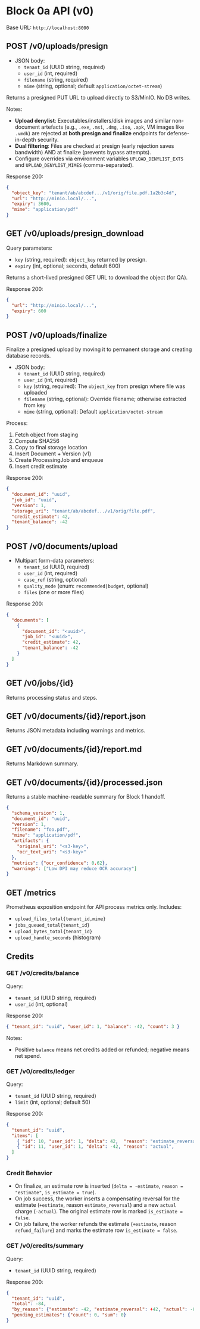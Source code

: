 # Block 0a API (v0)

Base URL: `http://localhost:8000`

## POST /v0/uploads/presign
- JSON body:
  - `tenant_id` (UUID string, required)
  - `user_id` (int, required)
  - `filename` (string, required)
  - `mime` (string, optional; default `application/octet-stream`)

Returns a presigned PUT URL to upload directly to S3/MinIO. No DB writes.

Notes:
- **Upload denylist**: Executables/installers/disk images and similar non-document artefacts (e.g., `.exe`, `.msi`, `.dmg`, `.iso`, `.apk`, VM images like `.vmdk`) are rejected at **both presign and finalize** endpoints for defense-in-depth security.
- **Dual filtering**: Files are checked at presign (early rejection saves bandwidth) AND at finalize (prevents bypass attempts).
- Configure overrides via environment variables `UPLOAD_DENYLIST_EXTS` and `UPLOAD_DENYLIST_MIMES` (comma-separated).

Response 200:
```json
{
  "object_key": "tenant/ab/abcdef.../v1/orig/file.pdf.1a2b3c4d",
  "url": "http://minio.local/...",
  "expiry": 3600,
  "mime": "application/pdf"
}
```

## GET /v0/uploads/presign_download
Query parameters:
- `key` (string, required): `object_key` returned by presign.
- `expiry` (int, optional; seconds, default 600)

Returns a short-lived presigned GET URL to download the object (for QA).

Response 200:
```json
{
  "url": "http://minio.local/...",
  "expiry": 600
}
```

## POST /v0/uploads/finalize
Finalize a presigned upload by moving it to permanent storage and creating database records.

- JSON body:
  - `tenant_id` (UUID string, required)
  - `user_id` (int, required)
  - `key` (string, required): The `object_key` from presign where file was uploaded
  - `filename` (string, optional): Override filename; otherwise extracted from key
  - `mime` (string, optional): Default `application/octet-stream`

Process:
1. Fetch object from staging
2. Compute SHA256
3. Copy to final storage location
4. Insert Document + Version (v1)
5. Create ProcessingJob and enqueue
6. Insert credit estimate

Response 200:
```json
{
  "document_id": "uuid",
  "job_id": "uuid",
  "version": 1,
  "storage_uri": "tenant/ab/abcdef.../v1/orig/file.pdf",
  "credit_estimate": 42,
  "tenant_balance": -42
}
```

## POST /v0/documents/upload
- Multipart form-data parameters:
  - `tenant_id` (UUID, required)
  - `user_id` (int, required)
  - `case_ref` (string, optional)
  - `quality_mode` (enum: `recommended|budget`, optional)
  - `files` (one or more files)

Response 200:
```json
{
  "documents": [
    {
      "document_id": "<uuid>",
      "job_id": "<uuid>",
      "credit_estimate": 42,
      "tenant_balance": -42
    }
  ]
}
```

## GET /v0/jobs/{id}
Returns processing status and steps.

## GET /v0/documents/{id}/report.json
Returns JSON metadata including warnings and metrics.

## GET /v0/documents/{id}/report.md
Returns Markdown summary.

## GET /v0/documents/{id}/processed.json
Returns a stable machine-readable summary for Block 1 handoff.
```json
{
  "schema_version": 1,
  "document_id": "uuid",
  "version": 1,
  "filename": "foo.pdf",
  "mime": "application/pdf",
  "artifacts": {
    "original_uri": "<s3-key>",
    "ocr_text_uri": "<s3-key>"
  },
  "metrics": {"ocr_confidence": 0.62},
  "warnings": ["Low DPI may reduce OCR accuracy"]
}
```

## GET /metrics
Prometheus exposition endpoint for API process metrics only.
Includes:
- `upload_files_total{tenant_id,mime}`
- `jobs_queued_total{tenant_id}`
- `upload_bytes_total{tenant_id}`
- `upload_handle_seconds` (histogram)

## Credits

### GET /v0/credits/balance
Query:
- `tenant_id` (UUID string, required)
- `user_id` (int, optional)

Response 200:
```json
{ "tenant_id": "uuid", "user_id": 1, "balance": -42, "count": 3 }
```
Notes:
- Positive `balance` means net credits added or refunded; negative means net spend.

### GET /v0/credits/ledger
Query:
- `tenant_id` (UUID string, required)
- `limit` (int, optional; default 50)

Response 200:
```json
{
  "tenant_id": "uuid",
  "items": [
    { "id": 10, "user_id": 1, "delta": 42,  "reason": "estimate_reversal", "job_id": "uuid", "is_estimate": false, "created_at": "2025-09-11T08:00:00Z" },
    { "id": 11, "user_id": 1, "delta": -42, "reason": "actual",             "job_id": "uuid", "is_estimate": false, "created_at": "2025-09-11T08:00:00Z" }
  ]
}
```

### Credit Behavior
- On finalize, an estimate row is inserted (`delta = -estimate`, `reason = "estimate"`, `is_estimate = true`).
- On job success, the worker inserts a compensating reversal for the estimate (`+estimate`, reason `estimate_reversal`) and a new `actual` charge (`-actual`). The original estimate row is marked `is_estimate = false`.
- On job failure, the worker refunds the estimate (`+estimate`, reason `refund_failure`) and marks the estimate row `is_estimate = false`.

### GET /v0/credits/summary
Query:
- `tenant_id` (UUID string, required)

Response 200:
```json
{
  "tenant_id": "uuid",
  "total": -84,
  "by_reason": {"estimate": -42, "estimate_reversal": +42, "actual": -84},
  "pending_estimates": {"count": 0, "sum": 0}
}
```
